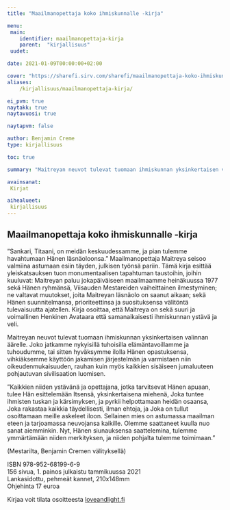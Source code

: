 ```yaml
---
title: "Maailmanopettaja koko ihmiskunnalle -kirja"

menu:
 main:
    identifier: maailmanopettaja-kirja
    parent:  "kirjallisuus"
 uudet:

date: 2021-01-09T00:00:00+02:00

cover: "https://sharefi.sirv.com/sharefi/maailmanopettaja-koko-ihmiskunnalle-kirja-etukansi.jpg"
aliases:
    /kirjallisuus/maailmanopettaja-kirja/

ei_pvm: true
naytakk: true
naytavuosi: true

naytapvm: false

author: Benjamin Creme
type: kirjallisuus

toc: true

summary: "Maitreyan neuvot tulevat tuomaan ihmiskunnan yksinkertaisen valinnan äärelle. Joko jatkamme nykyisillä tuhoisilla elämäntavoillamme ja tuhoudumme, tai sitten hyväksymme ilolla Hänen opastuksensa, vihkiäksemme käyttöön jakamisen järjestelmän ja varmistaen niin oikeudenmukaisuuden, rauhan kuin myös kaikkien sisäiseen jumaluuteen pohjautuvan sivilisaation luomisen."

avainsanat:
 Kirjat

aihealueet:
 kirjallisuus
---
```



## Maailmanopettaja koko ihmiskunnalle -kirja

”Sankari, Titaani, on meidän keskuudessamme,
ja pian tulemme havahtumaan Hänen läsnäoloonsa.”
Maailmanopettaja Maitreya seisoo valmiina astumaan esiin täyden, julkisen työnsä pariin. Tämä kirja esittää yleiskatsauksen tuon monumentaalisen tapahtuman taustoihin, joihin kuuluvat: Maitreyan paluu jokapäiväiseen maailmaamme heinäkuussa 1977 sekä Hänen ryhmänsä, Viisauden Mestareiden vaiheittainen ilmestyminen; ne valtavat muutokset, joita Maitreyan läsnäolo on saanut aikaan; sekä Hänen suunnitelmansa, prioriteettinsa ja suosituksensa välitöntä tulevaisuutta ajatellen. Kirja osoittaa, että Maitreya on sekä suuri ja voimallinen Henkinen Avataara että samanaikaisesti ihmiskunnan ystävä ja veli.

Maitreyan neuvot tulevat tuomaan ihmiskunnan yksinkertaisen valinnan äärelle. Joko jatkamme nykyisillä tuhoisilla elämäntavoillamme ja tuhoudumme, tai sitten hyväksymme ilolla Hänen opastuksensa, vihkiäksemme käyttöön jakamisen järjestelmän ja varmistaen niin oikeudenmukaisuuden, rauhan kuin myös kaikkien sisäiseen jumaluuteen pohjautuvan sivilisaation luomisen.

”Kaikkien niiden ystävänä ja opettajana, jotka tarvitsevat Hänen apuaan, tulee Hän esittelemään Itsensä, yksinkertaisena miehenä, Joka tuntee ihmisten tuskan ja kärsimyksen, ja pyrkii helpottamaan heidän osaansa, Joka rakastaa kaikkia täydellisesti, ilman ehtoja, ja Joka on tullut osoittamaan meille askeleet iloon. Sellainen mies on astumassa maailman eteen ja tarjoamassa neuvojansa kaikille. Olemme saattaneet kuulla nuo sanat aiemminkin. Nyt, Hänen siunauksensa saattelemina, tulemme ymmärtämään niiden merkityksen, ja niiden pohjalta tulemme toimimaan.”

(Mestarilta, Benjamin Cremen välityksellä)

<p>ISBN 978-952-68199-6-9
<br />
156 sivua, 1. painos julkaistu tammikuussa 2021<br />
Lankasidottu, pehmeät kannet, 210x148mm<br />
Ohjehinta 17 euroa</p>
<p>Kirjaa voit tilata osoitteesta <a href="//loveandlight.fi" target="_blank">loveandlight.fi</a></p>